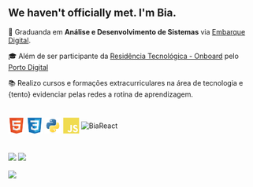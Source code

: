 ## We haven't officially met. I'm Bia.

🧩 Graduanda em **Análise e Desenvolvimento de Sistemas** via [Embarque Digital](https://www.portodigital.org/paginas-institucionais/pessoas/formacao?item=Embarque%20Digital#EmbarqueDigital).

🎓 Além de ser participante da [Residência Tecnológica - Onboard](https://residencia.portodigital.org/) pelo [Porto Digital](https://www.portodigital.org/noticias/conheca-o-porto-digital-o-maior-parque-tecnologico-urbano-e-aberto-do-brasil)

📚 Realizo cursos e formações extracurriculares na área de tecnologia e {tento} evidenciar pelas redes a rotina de aprendizagem.

#

<div style="display: inline-block">
  <img align="center" alt="BiaHTML" height="33" width="33" src="https://raw.githubusercontent.com/devicons/devicon/master/icons/html5/html5-original.svg">
  <img align="center" alt="BiaCSS" height="33" width="33" src="https://raw.githubusercontent.com/devicons/devicon/master/icons/css3/css3-original.svg">
  <img align="center" alt="BiaPython" height="33" width="33" src="https://raw.githubusercontent.com/devicons/devicon/master/icons/python/python-original.svg">
  <img align="center" alt="BiaJS" height="33" width="33" src="https://raw.githubusercontent.com/devicons/devicon/master/icons/javascript/javascript-plain.svg">
  <img align="center" alt="BiaReact" height="33" width="33" src="https://cdn.jsdelivr.net/gh/devicons/devicon@latest/icons/react/react-original.svg">
  
</div>

#
  
   <div>
     <a href="https://instagram.com/anabltriz"  target="_blank"> <img src="https://img.shields.io/badge/-Instagram-%23E4405F?style=for-the-badge&logo=instagram&logoColor=white" target="_blank"></a>
     <a href="https://www.linkedin.com/in/anabeatrizbl/" target="_blank"> <img src="https://img.shields.io/badge/-LinkedIn-%230077B5?style=for-the-badge&logo=linkedin&logoColor=white" target="_blank"></a> 
  
</div>


<div>
  <br>
    <a href="https://github.com/ctrlbeatriz"/>
    <img height="150"  src="https://github-readme-stats.vercel.app/api/top-langs/?username=beatrizwth&layout=compact"
    </div>

  
